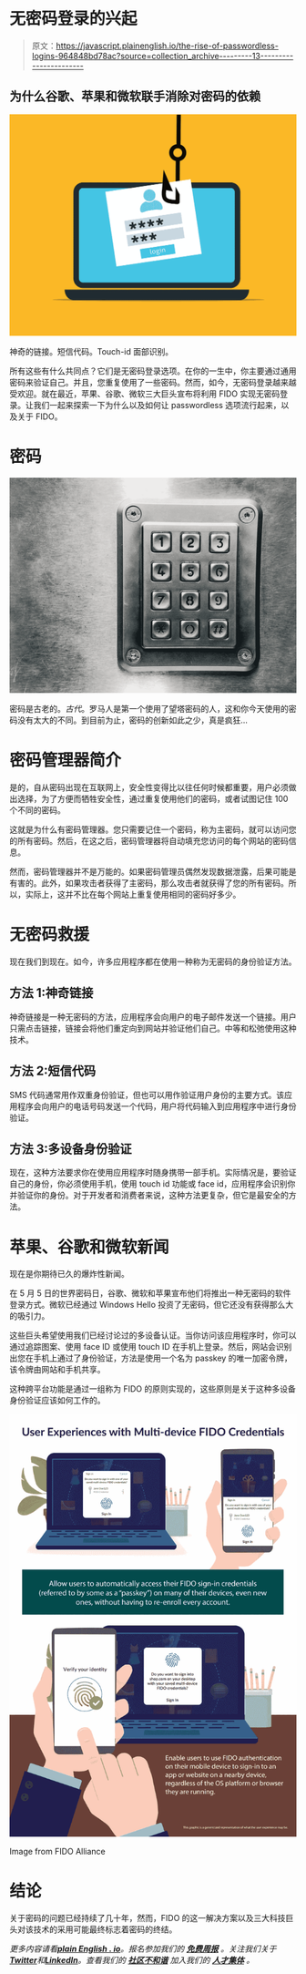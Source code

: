 # 无密码登录的兴起

> 原文：<https://javascript.plainenglish.io/the-rise-of-passwordless-logins-964848bd78ac?source=collection_archive---------13----------------------->

## 为什么谷歌、苹果和微软联手消除对密码的依赖

![](img/31d36bd0ec87c62cbe571eaf0f4e01d8.png)

神奇的链接。短信代码。Touch-id 面部识别。

所有这些有什么共同点？它们是无密码登录选项。在你的一生中，你主要通过通用密码来验证自己。并且，您重复使用了一些密码。然而，如今，无密码登录越来越受欢迎。就在最近，苹果、谷歌、微软三大巨头宣布将利用 FIDO 实现无密码登录。让我们一起来探索一下为什么以及如何让 passwordless 选项流行起来，以及关于 FIDO。

# 密码

![](img/0d5d9bf9425ad05ad5eb0da4a357f3f6.png)

密码是古老的。*古代*。罗马人是第一个使用了望塔密码的人，这和你今天使用的密码没有太大的不同。到目前为止，密码的创新如此之少，真是疯狂…

# 密码管理器简介

是的，自从密码出现在互联网上，安全性变得比以往任何时候都重要，用户必须做出选择，为了方便而牺牲安全性，通过重复使用他们的密码，或者试图记住 100 个不同的密码。

这就是为什么有密码管理器。您只需要记住一个密码，称为主密码，就可以访问您的所有密码。然后，在这之后，密码管理器将自动填充您访问的每个网站的密码信息。

然而，密码管理器并不是万能的。如果密码管理员偶然发现数据泄露，后果可能是有害的。此外，如果攻击者获得了主密码，那么攻击者就获得了您的所有密码。所以，实际上，这并不比在每个网站上重复使用相同的密码好多少。

# 无密码救援

现在我们到现在。如今，许多应用程序都在使用一种称为无密码的身份验证方法。

## 方法 1:神奇链接

神奇链接是一种无密码的方法，应用程序会向用户的电子邮件发送一个链接。用户只需点击链接，链接会将他们重定向到网站并验证他们自己。中等和松弛使用这种技术。

## 方法 2:短信代码

SMS 代码通常用作双重身份验证，但也可以用作验证用户身份的主要方式。该应用程序会向用户的电话号码发送一个代码，用户将代码输入到应用程序中进行身份验证。

## 方法 3:多设备身份验证

现在，这种方法要求你在使用应用程序时随身携带一部手机。实际情况是，要验证自己的身份，你必须使用手机，使用 touch id 功能或 face id，应用程序会识别你并验证你的身份。对于开发者和消费者来说，这种方法更复杂，但它是最安全的方法。

# 苹果、谷歌和微软新闻

现在是你期待已久的爆炸性新闻。

在 5 月 5 日的世界密码日，谷歌、微软和苹果宣布他们将推出一种无密码的软件登录方式。微软已经通过 Windows Hello 投资了无密码，但它还没有获得那么大的吸引力。

这些巨头希望使用我们已经讨论过的多设备认证。当你访问该应用程序时，你可以通过追踪图案、使用 face ID 或使用 touch ID 在手机上登录。然后，网站会识别出您在手机上通过了身份验证，方法是使用一个名为 passkey 的唯一加密令牌，该令牌由网站和手机共享。

这种跨平台功能是通过一组称为 FIDO 的原则实现的，这些原则是关于这种多设备身份验证应该如何工作的。

![](img/ebf181fbe7286caec8651536101ee74c.png)

Image from FIDO Alliance

# 结论

关于密码的问题已经持续了几十年，然而，FIDO 的这一解决方案以及三大科技巨头对该技术的采用可能最终标志着密码的终结。

*更多内容请看*[***plain English . io***](https://plainenglish.io/)*。报名参加我们的* [***免费周报***](http://newsletter.plainenglish.io/) *。关注我们关于*[***Twitter***](https://twitter.com/inPlainEngHQ)*和*[***LinkedIn***](https://www.linkedin.com/company/inplainenglish/)*。查看我们的* [***社区不和谐***](https://discord.gg/GtDtUAvyhW) *加入我们的* [***人才集体***](https://inplainenglish.pallet.com/talent/welcome) *。*